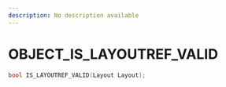 ```yaml
---
description: No description available 
---
```


# OBJECT\_IS_LAYOUTREF_VALID

```cpp
bool IS_LAYOUTREF_VALID(Layout Layout);
```